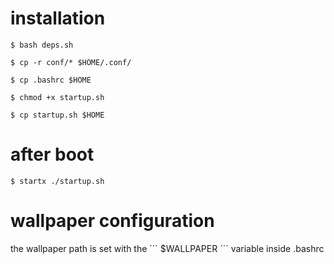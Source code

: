 # installation


```
$ bash deps.sh
```
```
$ cp -r conf/* $HOME/.conf/ 
```

```
$ cp .bashrc $HOME
```

```
$ chmod +x startup.sh
```

```
$ cp startup.sh $HOME
```

# after boot


```
$ startx ./startup.sh 
```

# wallpaper configuration

the wallpaper path is set with the ´´´ $WALLPAPER ´´´ variable inside .bashrc

